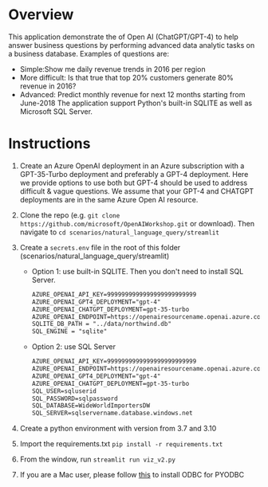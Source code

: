 # Overview
This application demonstrate the of Open AI (ChatGPT/GPT-4) to help answer business questions by performing advanced data analytic tasks on a business database.
Examples of questions are:
- Simple:Show me daily revenue trends in 2016  per region
- More difficult: Is that true that top 20% customers generate 80% revenue in 2016?
- Advanced: Predict monthly revenue for next 12 months starting from June-2018
The application support Python's built-in SQLITE as well as Microsoft SQL Server.
# Instructions
1. Create an Azure OpenAI deployment in an Azure subscription with a GPT-35-Turbo deployment and preferably a GPT-4 deployment.
Here we provide options to use both but GPT-4 should be used to address difficult & vague  questions.
We assume that your GPT-4 and CHATGPT deployments are in the same Azure Open AI resource.
2. Clone the repo (e.g. ```git clone https://github.com/microsoft/OpenAIWorkshop.git``` or download). Then navigate to ```cd scenarios/natural_language_query/streamlit```
3. Create a `secrets.env` file in the root of this folder (scenarios/natural_language_query/streamlit)

    - Option 1: use built-in SQLITE. Then you don't need to install SQL Server.
        ```txt
        AZURE_OPENAI_API_KEY=9999999999999999999999999
        AZURE_OPENAI_GPT4_DEPLOYMENT="gpt-4"
        AZURE_OPENAI_CHATGPT_DEPLOYMENT=gpt-35-turbo
        AZURE_OPENAI_ENDPOINT=https://openairesourcename.openai.azure.com/
        SQLITE_DB_PATH = "../data/northwind.db"
        SQL_ENGINE = "sqlite"
        ```
    - Option 2: use SQL Server

        ```txt
        AZURE_OPENAI_API_KEY=9999999999999999999999999
        AZURE_OPENAI_ENDPOINT=https://openairesourcename.openai.azure.com/
        AZURE_OPENAI_GPT4_DEPLOYMENT="gpt-4"
        AZURE_OPENAI_CHATGPT_DEPLOYMENT=gpt-35-turbo
        SQL_USER=sqluserid
        SQL_PASSWORD=sqlpassword
        SQL_DATABASE=WideWorldImportersDW
        SQL_SERVER=sqlservername.database.windows.net
        ```
3. Create a python environment with version from 3.7 and 3.10
4. Import the requirements.txt `pip install -r requirements.txt`
5. From the window, run `streamlit run viz_v2.py`
6. If you are a Mac user, please follow [this](https://learn.microsoft.com/en-us/sql/connect/odbc/linux-mac/install-microsoft-odbc-driver-sql-server-macos?view=sql-server-ver16) to install ODBC for PYODBC